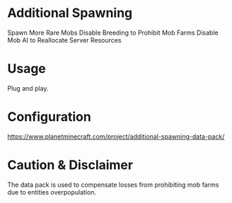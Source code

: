 # Additional Spawning
Spawn More Rare Mobs
Disable Breeding to Prohibit Mob Farms
Disable Mob AI to Reallocate Server Resources

# Usage
Plug and play.

# Configuration
https://www.planetminecraft.com/project/additional-spawning-data-pack/

# Caution & Disclaimer
The data pack is used to compensate losses from prohibiting mob farms due to entities overpopulation.
